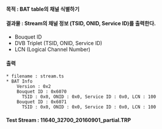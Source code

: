 #### 목적 : BAT table의 채널 식별하기
#### 결과물 : Stream의 채널 정보 (TSID, ONID, Service ID)를 출력한다.
 - Bouquet ID
 - DVB Triplet (TSID, ONID, Service ID)
 - LCN (Logical Channel Number)

#### 출력

```
* filename : stream.ts
* BAT Info
    Version : 0x2
    Bouquet ID : 0x6070
      TSID : 0x0, ONID : 0x0, Service ID : 0x0, LCN : 100
    Bouquet ID : 0x6071
      TSID : 0x0, ONID : 0x0, Service ID : 0x0, LCN : 100
```

#### Test Stream : 11640_32700_20160901_partial.TRP
